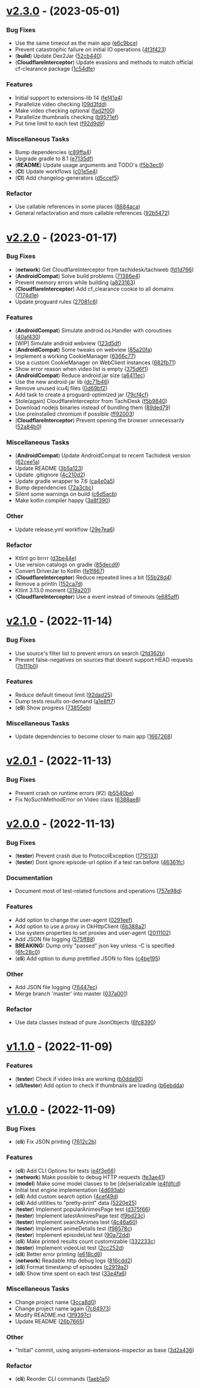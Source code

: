 # [v2.3.0](https://github.com/Claudemirovsky/aniyomi-extensions-tester/compare/v2.2.0...v2.3.0) - (2023-05-01)

### Bug Fixes

- Use the same timeout as the main app ([e6c9bce](https://github.com/Claudemirovsky/aniyomi-extensions-tester/commit/e6c9bced2d35daee8b50baab4b9d6c99f8c78bbc))
- Prevent catastrophic failure on initial IO operations ([4f3f423](https://github.com/Claudemirovsky/aniyomi-extensions-tester/commit/4f3f4232fe4f16465ff437b094ef2b47672cc465))
- (**build**) Update Dex2Jar ([52cb440](https://github.com/Claudemirovsky/aniyomi-extensions-tester/commit/52cb440b70f31792a9715f2aa4cc967664bc49b1))
- (**CloudflareInterceptor**) Update evasions and methods to match official cf-clearance package ([1c54dfe](https://github.com/Claudemirovsky/aniyomi-extensions-tester/commit/1c54dfed4599f2b70022192eb3af9277f2408ea8))

### Features

- Initial support to extensions-lib 14 ([fef41a4](https://github.com/Claudemirovsky/aniyomi-extensions-tester/commit/fef41a41f1a66ca6e1fc3748cd25dc0d8d62a75d))
- Parallelize video checking ([09d3fdd](https://github.com/Claudemirovsky/aniyomi-extensions-tester/commit/09d3fdd814285215402ce21d7e54ab7fc637eaa9))
- Make video checking optional ([fad2f00](https://github.com/Claudemirovsky/aniyomi-extensions-tester/commit/fad2f003737f23eba7023d9184d3a074d90f448e))
- Parallelize thumbnails checking ([b9571ef](https://github.com/Claudemirovsky/aniyomi-extensions-tester/commit/b9571ef59f301f8ea4f46be72590d599e365f7e2))
- Put time limit to each test ([f92d9d9](https://github.com/Claudemirovsky/aniyomi-extensions-tester/commit/f92d9d96fa4e7e07ec5baef7356fce8a014bc06a))

### Miscellaneous Tasks

- Bump dependencies ([c89ffa4](https://github.com/Claudemirovsky/aniyomi-extensions-tester/commit/c89ffa4293609c9f860a479b99fd187ca9584b70))
- Upgrade gradle to 8.1 ([e7135df](https://github.com/Claudemirovsky/aniyomi-extensions-tester/commit/e7135df3533a0e0fbb1dac1ceb4e13106ecbd0c8))
- (**README**) Update usage arguments and TODO's ([f5b3ec9](https://github.com/Claudemirovsky/aniyomi-extensions-tester/commit/f5b3ec9617df74f9c539294e1c31423b88918c45))
- (**CI**) Update workflows ([c01e5e4](https://github.com/Claudemirovsky/aniyomi-extensions-tester/commit/c01e5e4a4fa566e2294afa176edfb1f6f2d0d8bb))
- (**CI**) Add changelog-generators ([d5ccef5](https://github.com/Claudemirovsky/aniyomi-extensions-tester/commit/d5ccef548a3a6390f5f984faaf6aefdc3106e307))

### Refactor

- Use callable references in some places ([8684aca](https://github.com/Claudemirovsky/aniyomi-extensions-tester/commit/8684acae4e60df2c74d645338a59643351232c39))
- General refactoration and more callable references ([92b5472](https://github.com/Claudemirovsky/aniyomi-extensions-tester/commit/92b5472562c5f980f4946d7a3692057381d818b4))

# [v2.2.0](https://github.com/Claudemirovsky/aniyomi-extensions-tester/compare/v2.1.0...v2.2.0) - (2023-01-17)

### Bug Fixes

- (**network**) Get CloudflareInterceptor from tachidesk/tachiweb ([fd1d766](https://github.com/Claudemirovsky/aniyomi-extensions-tester/commit/fd1d766d10a92e80f82a4b1b742dc75a67759924))
- (**AndroidCompat**) Solve build problems ([71386e4](https://github.com/Claudemirovsky/aniyomi-extensions-tester/commit/71386e45390079968169470a0cbec53d8ae3645f))
- Prevent memory errors while building ([a823163](https://github.com/Claudemirovsky/aniyomi-extensions-tester/commit/a823163f29d22e9caca4cb9decdba923c015205a))
- (**CloudflareInterceptor**) Add cf_clearance cookie to all domains ([7174d1e](https://github.com/Claudemirovsky/aniyomi-extensions-tester/commit/7174d1ee133fa52be3cc8a041e0ee283416ba7c0))
- Update proguard rules ([27081c6](https://github.com/Claudemirovsky/aniyomi-extensions-tester/commit/27081c6f5297a91928ce16fc4cc782a77cb657e1))

### Features

- (**AndroidCompat**) Simulate android.os.Handler with coroutines ([40af430](https://github.com/Claudemirovsky/aniyomi-extensions-tester/commit/40af43085f69ec7fa086e02c1d6de932ec6b5fa5))
- [WIP] Simulate android webview ([123d5df](https://github.com/Claudemirovsky/aniyomi-extensions-tester/commit/123d5dfc8ec52d65d1ef0d1f55d089b8ff6c0c7d))
- (**AndroidCompat**) Some tweaks on webview ([85a20fa](https://github.com/Claudemirovsky/aniyomi-extensions-tester/commit/85a20fac0dbadf2d07a31ef91f9653ee0a8e0114))
- Implement a working CookieManager ([6366c77](https://github.com/Claudemirovsky/aniyomi-extensions-tester/commit/6366c77e50939e714589e29bad9f6b427b700f6c))
- Use a custom CookieManager on WebClient instances ([682fb71](https://github.com/Claudemirovsky/aniyomi-extensions-tester/commit/682fb71daf04223ebf3e2990a84b00236eefd7f3))
- Show error reason when video list is empty ([375d6f1](https://github.com/Claudemirovsky/aniyomi-extensions-tester/commit/375d6f1dcd5dc504ccd46845cbced3fc5dac74b3))
- (**AndroidCompat**) Reduce android.jar size ([a6411ec](https://github.com/Claudemirovsky/aniyomi-extensions-tester/commit/a6411ecb81b88b32516080803599c6d4cb916e29))
- Use the new android-jar lib ([dc71b46](https://github.com/Claudemirovsky/aniyomi-extensions-tester/commit/dc71b46078d703bf1948c9f5a83c153835cc9cb3))
- Remove unused icu4j files ([0d69bf2](https://github.com/Claudemirovsky/aniyomi-extensions-tester/commit/0d69bf27f41c8045f65e6218d52cadf05dbb6f7f))
- Add task to create a proguard-optimized jar ([79cf4cf](https://github.com/Claudemirovsky/aniyomi-extensions-tester/commit/79cf4cf259f9fbd6d55796e7dfa981f9772077ee))
- Stole(again) CloudflareInterceptor from TachiDesk ([f5b9840](https://github.com/Claudemirovsky/aniyomi-extensions-tester/commit/f5b9840703acbdbd00c8b6b04fd5728c95bfecc8))
- Download nodejs binaries instead of bundling them ([89ded79](https://github.com/Claudemirovsky/aniyomi-extensions-tester/commit/89ded79b07a24a8ad539cae84cd3152a5466ab7e))
- Use preinstalled chromium if possible ([ff92003](https://github.com/Claudemirovsky/aniyomi-extensions-tester/commit/ff92003bc31086c3995b34bea025b21b8db9481b))
- (**CloudflareInterceptor**) Prevent opening the browser unnecessarily ([52a84b0](https://github.com/Claudemirovsky/aniyomi-extensions-tester/commit/52a84b016650d8783098ee19bc0d6543238d1f36))

### Miscellaneous Tasks

- (**AndroidCompat**) Update AndroidCompat to recent Tachidesk version ([62cee1a](https://github.com/Claudemirovsky/aniyomi-extensions-tester/commit/62cee1abf2ae29ce0680ba09bf367ed74dbd2b3f))
- Update README ([3b5a123](https://github.com/Claudemirovsky/aniyomi-extensions-tester/commit/3b5a123dfacc798a71550ffd1463e9fd9e827f04))
- Update .gitignore ([4c210d2](https://github.com/Claudemirovsky/aniyomi-extensions-tester/commit/4c210d26d3171fab8705f6d0219026fd88f3c1e1))
- Update gradle wrapper to 7.6 ([ca4e0a5](https://github.com/Claudemirovsky/aniyomi-extensions-tester/commit/ca4e0a5e515170e4f119b2f9963d29e04e5dcb3f))
- Bump dependencies ([72a3cbc](https://github.com/Claudemirovsky/aniyomi-extensions-tester/commit/72a3cbc0164110ab3a56b4f0e8a7fba49bfec3de))
- Silent some warnings on build ([c6d5acb](https://github.com/Claudemirovsky/aniyomi-extensions-tester/commit/c6d5acb768284188715d7b033056b72361a5d765))
- Make kotlin compiler happy ([3a8f390](https://github.com/Claudemirovsky/aniyomi-extensions-tester/commit/3a8f3909dc8ca294d94586c6aa5138f885ee933e))

### Other

- Update release.yml workflow ([29e7ea6](https://github.com/Claudemirovsky/aniyomi-extensions-tester/commit/29e7ea61752f439aa180ed8c06186a184e8a7b21))

### Refactor

- Ktlint go brrrr ([d3be44e](https://github.com/Claudemirovsky/aniyomi-extensions-tester/commit/d3be44eadec5342b71cb936628b87f50eaa0078b))
- Use version catalogs on gradle ([85decd9](https://github.com/Claudemirovsky/aniyomi-extensions-tester/commit/85decd9e7b8deb7c1c6cf62579452379b24ad5ce))
- Convert DriverJar to Kotlin ([fe1f867](https://github.com/Claudemirovsky/aniyomi-extensions-tester/commit/fe1f8670dfb083fbec9944a07fb5b14fe92d655d))
- (**CloudflareInterceptor**) Reduce repeated lines a bit ([55b28d4](https://github.com/Claudemirovsky/aniyomi-extensions-tester/commit/55b28d4df7268721663fcb2beb0b0adf3537ffea))
- Remove a println ([152ca7d](https://github.com/Claudemirovsky/aniyomi-extensions-tester/commit/152ca7dac59d7114fb52f787d3e4102eaf4d7bbb))
- Ktlint 3.13.0 moment ([319a201](https://github.com/Claudemirovsky/aniyomi-extensions-tester/commit/319a201df729c6940943f9d1095435c77437ecd6))
- (**CloudflareInterceptor**) Use a event instead of timeouts ([e685aff](https://github.com/Claudemirovsky/aniyomi-extensions-tester/commit/e685aff309c559901ddb438e9f3559cecaedc9c0))

# [v2.1.0](https://github.com/Claudemirovsky/aniyomi-extensions-tester/compare/v2.0.1...v2.1.0) - (2022-11-14)

### Bug Fixes

- Use source's filter list to prevent errors on search ([2fd362b](https://github.com/Claudemirovsky/aniyomi-extensions-tester/commit/2fd362bf56633d85afc5c1c81af9584d33f72be1))
- Prevent false-negatives on sources that doesnt support HEAD requests ([7b111b0](https://github.com/Claudemirovsky/aniyomi-extensions-tester/commit/7b111b0b8c2a963c8febb308a26abbcc061372da))

### Features

- Reduce default timeout limit ([92dad25](https://github.com/Claudemirovsky/aniyomi-extensions-tester/commit/92dad25e31d617d34ef2393a6a3bdf6d8e3c1c5a))
- Dump tests results on-demand ([a1e8ff7](https://github.com/Claudemirovsky/aniyomi-extensions-tester/commit/a1e8ff709d4cfb8af2f1cb95ccf053166cbe0b06))
- (**cli**) Show progress ([73855eb](https://github.com/Claudemirovsky/aniyomi-extensions-tester/commit/73855ebb81f38f0cca6232b366696a99946a339f))

### Miscellaneous Tasks

- Update dependencies to become closer to main app ([1667268](https://github.com/Claudemirovsky/aniyomi-extensions-tester/commit/166726812f932bd2926a8527fcd5e8863bdc0883))

# [v2.0.1](https://github.com/Claudemirovsky/aniyomi-extensions-tester/compare/v2.0.0...v2.0.1) - (2022-11-13)

### Bug Fixes

- Prevent crash on runtime errors (#2) ([b5540be](https://github.com/Claudemirovsky/aniyomi-extensions-tester/commit/b5540bef02dddfbc9af553210b2c7944975a3be7))
- Fix NoSuchMethodError on Video class ([6388ae8](https://github.com/Claudemirovsky/aniyomi-extensions-tester/commit/6388ae86373fe19130c483484f673e46e273b6d2))

# [v2.0.0](https://github.com/Claudemirovsky/aniyomi-extensions-tester/compare/v1.1.0...v2.0.0) - (2022-11-13)

### Bug Fixes

- (**tester**) Prevent crash due to ProtocolException ([1715133](https://github.com/Claudemirovsky/aniyomi-extensions-tester/commit/1715133f48ce07f156753c942ee66a0115805365))
- (**tester**) Dont ignore episode-url option if a test ran before ([46361fc](https://github.com/Claudemirovsky/aniyomi-extensions-tester/commit/46361fcf4b3f06da713b0e044ff416dacfebb0a2))

### Documentation

- Document most of test-related functions and operations ([757e98d](https://github.com/Claudemirovsky/aniyomi-extensions-tester/commit/757e98d0be054cb2c4098c9ed0bbf1afb70e9432))

### Features

- Add option to change the user-agent ([0291eef](https://github.com/Claudemirovsky/aniyomi-extensions-tester/commit/0291eef1587f4942c153df1bad6168a8877a56ed))
- Add option to use a proxy in OkHttpClient ([6b388a2](https://github.com/Claudemirovsky/aniyomi-extensions-tester/commit/6b388a237ad72a141f13c1f2a5ee8ce3b2b3b628))
- Use system properties to set proxies and user-agent ([2011102](https://github.com/Claudemirovsky/aniyomi-extensions-tester/commit/20111024dcfd7c3830772ae004078e861bd76978))
- Add JSON file logging ([575ff88](https://github.com/Claudemirovsky/aniyomi-extensions-tester/commit/575ff8822abf035ea04c40aa7feb00faac639974))
- **BREAKING:** Dump only "passed" json key unless -C is specified ([6fc28c0](https://github.com/Claudemirovsky/aniyomi-extensions-tester/commit/6fc28c086b497f658efaf7826ed8ccbea2da147a))
- (**cli**) Add option to dump prettified JSON to files ([c4be195](https://github.com/Claudemirovsky/aniyomi-extensions-tester/commit/c4be195541f9ef2f9ccd7a584f1ce936c38f0fe7))

### Other

- Add JSON file logging ([76447ec](https://github.com/Claudemirovsky/aniyomi-extensions-tester/commit/76447ecec7870de5989ac30b12eba129fe81b0d6))
- Merge branch 'master' into master ([037a001](https://github.com/Claudemirovsky/aniyomi-extensions-tester/commit/037a0013d1ce2dc22097d2fdee855487d09374fb))

### Refactor

- Use data classes instead of pure JsonObjects ([6fc8390](https://github.com/Claudemirovsky/aniyomi-extensions-tester/commit/6fc8390c6c254a648c311162b77a619de268b6c1))

# [v1.1.0](https://github.com/Claudemirovsky/aniyomi-extensions-tester/compare/v1.0.0...v1.1.0) - (2022-11-09)

### Features

- (**tester**) Check if video links are working ([b0dda90](https://github.com/Claudemirovsky/aniyomi-extensions-tester/commit/b0dda9047afcba62f1f3aed5417a6206621cf340))
- (**cli/tester**) Add option to check if thumbnails are loading ([b6ebdda](https://github.com/Claudemirovsky/aniyomi-extensions-tester/commit/b6ebdda6fa99972363f441c925b217b8922bd5dc))

# [v1.0.0](https://github.com/Claudemirovsky/aniyomi-extensions-tester/tree/v1.0.0) - (2022-11-09)

### Bug Fixes

- (**cli**) Fix JSON printing ([7612c2b](https://github.com/Claudemirovsky/aniyomi-extensions-tester/commit/7612c2b1a9a41374c0066906acd2b8a81e00c846))

### Features

- (**cli**) Add CLI Options for tests ([e4f3e66](https://github.com/Claudemirovsky/aniyomi-extensions-tester/commit/e4f3e66af067434b8f83e14afad4a31559280ae9))
- (**network**) Make possible to debug HTTP requests ([fe3ae41](https://github.com/Claudemirovsky/aniyomi-extensions-tester/commit/fe3ae41310c494e719f777f61a133ed9fb821a09))
- (**model**) Make some model classes to be [de]serializable ([e4fdfcd](https://github.com/Claudemirovsky/aniyomi-extensions-tester/commit/e4fdfcdc0454e1def86d045ef3be0a7bc59d5747))
- Initial test engine implementation ([4d693ab](https://github.com/Claudemirovsky/aniyomi-extensions-tester/commit/4d693ab74949a7cf7763fe9708fb00894a6995e6))
- (**cli**) Add custom search option ([4cef49d](https://github.com/Claudemirovsky/aniyomi-extensions-tester/commit/4cef49d0a17958290458ddf0cd7402592f897cb4))
- (**cli**) Add utilities to "pretty-print" data ([5220e25](https://github.com/Claudemirovsky/aniyomi-extensions-tester/commit/5220e2560f27ff0052b4f3df53f9b9e60c21eb65))
- (**tester**) Implement popularAnimesPage test ([d375f66](https://github.com/Claudemirovsky/aniyomi-extensions-tester/commit/d375f66bdd038ec1ddf5f5b72119286aba61eb32))
- (**tester**) Implement latestAnimesPage test ([f9bd23c](https://github.com/Claudemirovsky/aniyomi-extensions-tester/commit/f9bd23c1f84c69254de5b6a6538270195a648dbd))
- (**tester**) Implement searchAnimes test ([4c46a60](https://github.com/Claudemirovsky/aniyomi-extensions-tester/commit/4c46a60d79ab45c375b174141f0bf79ca72ce3ff))
- (**tester**) Implement animeDetails test ([f98578c](https://github.com/Claudemirovsky/aniyomi-extensions-tester/commit/f98578c6ba89c44237a58fbd89a03ca0093c81a3))
- (**tester**) Implement episodeList test ([90a72dd](https://github.com/Claudemirovsky/aniyomi-extensions-tester/commit/90a72dd4d698cf63b335536f173a4f07fe2abc60))
- (**cli**) Make printed results count customizable ([332233c](https://github.com/Claudemirovsky/aniyomi-extensions-tester/commit/332233cc7e441cf5413d5c247000158bc6461108))
- (**tester**) Implement videoList test ([2cc252d](https://github.com/Claudemirovsky/aniyomi-extensions-tester/commit/2cc252d4e77433c24f7bd9b99c0a5dfc8788b5f6))
- (**cli**) Better error printing ([e618cd6](https://github.com/Claudemirovsky/aniyomi-extensions-tester/commit/e618cd6dc603b9705cb8149c4dc4f1079120daee))
- (**network**) Readable http debug logs ([816cdd2](https://github.com/Claudemirovsky/aniyomi-extensions-tester/commit/816cdd2362a3e142627c8831ca4d9f397714bcd9))
- (**cli**) Format timestamp of episodes ([c2919a2](https://github.com/Claudemirovsky/aniyomi-extensions-tester/commit/c2919a25180fc4f9bd8a5a34f4edef8f8e423979))
- (**cli**) Show time spent on each test ([33e4fa6](https://github.com/Claudemirovsky/aniyomi-extensions-tester/commit/33e4fa677b0093ae72f0377a71d83fca83d33f8f))

### Miscellaneous Tasks

- Change project name ([3cca8d0](https://github.com/Claudemirovsky/aniyomi-extensions-tester/commit/3cca8d083b3f0717b25c57438f1bda91e6384149))
- Change project name again ([7c64973](https://github.com/Claudemirovsky/aniyomi-extensions-tester/commit/7c649737b2b69dc307294652130ac2990ef57b07))
- Modify README.md ([3f9397c](https://github.com/Claudemirovsky/aniyomi-extensions-tester/commit/3f9397c9bc4539491498649a4a76e74b750fff0b))
- Update README ([26b7665](https://github.com/Claudemirovsky/aniyomi-extensions-tester/commit/26b76657977138d0cc7003aea60fd86d8a4ca333))

### Other

- "Initial" commit, using aniyomi-extensions-inspector as base ([3d2a436](https://github.com/Claudemirovsky/aniyomi-extensions-tester/commit/3d2a4369b8e5df4809dcd68c0d848db2284360c7))

### Refactor

- (**cli**) Reorder CLI commands ([1aeb1a5](https://github.com/Claudemirovsky/aniyomi-extensions-tester/commit/1aeb1a58ba7d81a391e6ae182953794f46a8673f))

<!-- generated by git-cliff -->
